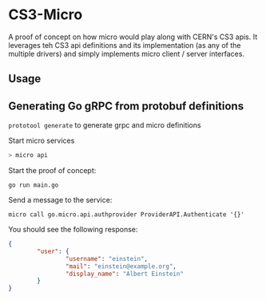 # CS3-Micro

A proof of concept on how micro would play along with CERN's CS3 apis. It leverages teh CS3 api definitions and its implementation (as any of the multiple drivers) and simply implements micro client / server interfaces.

## Usage

## Generating Go gRPC from protobuf definitions
`prototool generate` to generate grpc and micro definitions

Start micro services

```sh
> micro api
```

Start the proof of concept:

`go run main.go`

Send a message to the service:

`micro call go.micro.api.authprovider ProviderAPI.Authenticate '{}'`

You should see the following response:

```json
{
        "user": {
                "username": "einstein",
                "mail": "einstein@example.org",
                "display_name": "Albert Einstein"
        }
}
```

